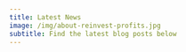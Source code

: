 ```yaml
---
title: Latest News
image: /img/about-reinvest-profits.jpg
subtitle: Find the latest blog posts below
---
```


